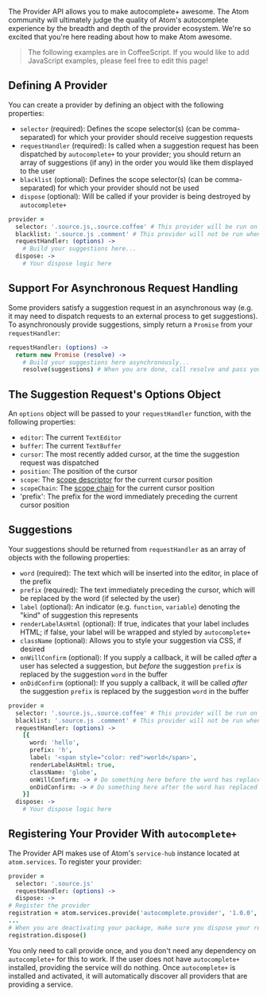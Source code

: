 The Provider API allows you to make autocomplete+ awesome. The Atom community will ultimately judge the quality of Atom's autocomplete experience by the breadth and depth of the provider ecosystem. We're so excited that you're here reading about how to make Atom awesome.

> The following examples are in CoffeeScript. If you would like to add JavaScript examples, please feel free to edit this page!

## Defining A Provider

You can create a provider by defining an object with the following properties:

* `selector` (required): Defines the scope selector(s) (can be comma-separated) for which your provider should receive suggestion requests
* `requestHandler` (required): Is called when a suggestion request has been dispatched by `autocomplete+` to your provider; you should return an array of suggestions (if any) in the order you would like them displayed to the user
* `blacklist` (optional): Defines the scope selector(s) (can be comma-separated) for which your provider should not be used
* `dispose` (optional): Will be called if your provider is being destroyed by `autocomplete+`

```coffeescript
provider =
  selector: '.source.js,.source.coffee' # This provider will be run on JavaScript and Coffee files
  blacklist: '.source.js .comment' # This provider will not be run when the cursor is inside a JavaScript comment
  requestHandler: (options) ->
    # Build your suggestions here...
  dispose: ->
    # Your dispose logic here
```

## Support For Asynchronous Request Handling

Some providers satisfy a suggestion request in an asynchronous way (e.g. it may need to dispatch requests to an external process to get suggestions). To asynchronously provide suggestions, simply return a `Promise` from your `requestHandler`:

```coffeescript
requestHandler: (options) ->
  return new Promise (resolve) ->
    # Build your suggestions here asynchronously...
    resolve(suggestions) # When you are done, call resolve and pass your suggestions to it
```

## The Suggestion Request's Options Object

An `options` object will be passed to your `requestHandler` function, with the following properties:

* `editor`: The current `TextEditor`
* `buffer`: The current `TextBuffer`
* `cursor`: The most recently added cursor, at the time the suggestion request was dispatched
* `position`: The position of the cursor
* `scope`: The [scope descriptor](https://atom.io/docs/latest/advanced/scopes-and-scope-descriptors) for the current cursor position
* `scopeChain`: The [scope chain](https://atom.io/docs/latest/advanced/scopes-and-scope-descriptors) for the current cursor position
* 'prefix': The prefix for the word immediately preceding the current cursor position

## Suggestions

Your suggestions should be returned from `requestHandler` as an array of objects with the following properties:

* `word` (required): The text which will be inserted into the editor, in place of the prefix
* `prefix` (required): The text immediately preceding the cursor, which will be replaced by the word (if selected by the user)
* `label` (optional): An indicator (e.g. `function`, `variable`) denoting the "kind" of suggestion this represents
* `renderLabelAsHtml` (optional): If true, indicates that your label includes HTML; if false, your label will be wrapped and styled by `autocomplete+`
* `className` (optional): Allows you to style your suggestion via CSS, if desired
* `onWillConfirm` (optional): If you supply a callback, it will be called _after_ a user has selected a suggestion, but _before_ the suggestion `prefix` is replaced by the suggestion `word` in the buffer
* `onDidConfirm` (optional): If you supply a callback, it will be called _after_ the suggestion `prefix` is replaced by the suggestion `word` in the buffer

```coffeescript
provider =
  selector: '.source.js,.source.coffee' # This provider will be run on JavaScript and Coffee files
  blacklist: '.source.js .comment' # This provider will not be run when the cursor is inside a JavaScript comment
  requestHandler: (options) ->
    [{
      word: 'hello',
      prefix: 'h',
      label: '<span style="color: red">world</span>',
      renderLabelAsHtml: true,
      className: 'globe',
      onWillConfirm: -> # Do something here before the word has replaced the prefix (if you need, you usually don't need to),
      onDidConfirm: -> # Do something here after the word has replaced the prefix (if you need, you usually don't need to)
    }]
  dispose: ->
    # Your dispose logic here
```

## Registering Your Provider With `autocomplete+`

The Provider API makes use of Atom's `service-hub` instance located at `atom.services`. To register your provider:

```coffeescript
provider = 
  selector: '.source.js'
  requestHandler: (options) ->
  dispose: -> 
# Register the provider
registration = atom.services.provide('autocomplete.provider', '1.0.0', {provider:provider})
...
# When you are deactivating your package, make sure you dispose your registration:
registration.dispose()
```

You only need to call provide once, and you don't need any dependency on `autocomplete+` for this to work. If the user does not have `autocomplete+` installed, providing the service will do nothing. Once `autocomplete+` is installed and activated, it will automatically discover all providers that are providing a service.